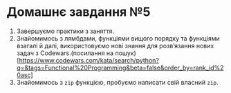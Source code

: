 # Домашнє завдання №5

1. Завершуємо практики з заняття.
2. Знайомимось з лямбдами, функціями вищого порядку та функціями взагалі й далі, використовуємо нові знання для розвʼязання нових задач з Codewars.(посилання на пошук)[https://www.codewars.com/kata/search/python?q=&tags=Functional%20Programming&beta=false&order_by=rank_id%20asc]
3. Знайомимось з `zip` функцією, пробуємо написати свій власний `zip`.
